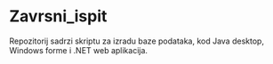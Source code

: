 # Zavrsni_ispit

Repozitorij sadrzi skriptu za izradu baze podataka, kod Java desktop, Windows forme i .NET web aplikacija.
